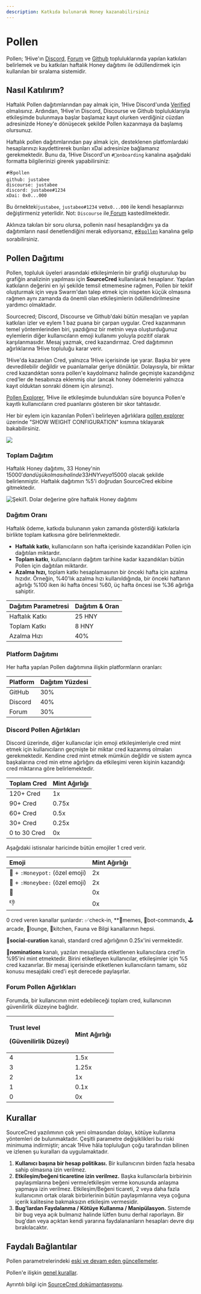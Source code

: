 ```yaml
---
description: Katkıda bulunarak Honey kazanabilirsiniz
---
```


# Pollen

Pollen; 1Hive'ın [Discord](https://discord.com/invite/P4rRDUKTAU), [Forum](https://forum.1hive.org/) ve [Github](https://github.com/1Hive) topluluklarında yapılan katkıları belirlemek ve bu katkıları haftalık Honey dağıtımı ile ödüllendirmek için kullanılan bir sıralama sistemidir.

## Nasıl Katılırım?

Haftalık Pollen dağıtımlarından pay almak için, 1Hive Discord'unda [Verified ](discord/#bot-komutlari)olmalısınız. Ardından, 1Hive'ın Discord, Discourse ve Github topluluklarıyla etkileşimde bulunmaya başlar başlamaz kayıt olurken verdiğiniz cüzdan adresinizde Honey'e dönüşecek şekilde Pollen kazanmaya da başlamış olursunuz.

Haftalık pollen dağıtımlarından pay almak için, desteklenen platfomlardaki hesaplarınızı kaydettirerek bunları xDai adresinize bağlamanız gerekmektedir. Bunu da, 1Hive Discord'un `#🐛onboarding` kanalına aşağıdaki formatta bilgilerinizi girerek yapabilirsiniz:

```text
#🏵pollen
github: justabee
discourse: justabee
discord: justabee#1234
xDai: 0x0...000
```

Bu örnekteki`justabee`, `justabee#1234` ve`0x0...000` ile kendi hesaplarınızı değiştirmeniz yeterlidir. Not: `Discourse` ile[ Forum](https://forum.1hive.org/) kastedilmektedir.

Aklınıza takılan bir soru olursa, pollenin nasıl hesaplandığını ya da dağıtımların nasıl denetlendiğini merak ediyorsanız, [`#🏵pollen`](https://discord.gg/y8fPNcNdAa) kanalına gelip sorabilirsiniz.

## Pollen Dağıtımı

Pollen, topluluk üyeleri arasındaki etkileşimlerin bir grafiği oluşturulup bu grafiğin analizinin yapılması için **SourceCred** kullanılarak hesaplanır. Yapılan katkıların değerini en iyi şekilde temsil etmemesine rağmen, Pollen bir teklif oluşturmak için veya Swarm'dan talep etmek için nispeten küçük olmasına rağmen aynı zamanda da önemli olan etkileşimlerin ödüllendirilmesine yardımcı olmaktadır.

Sourcecred; Discord, Discourse ve Github'daki bütün mesajları ve yapılan katkıları izler ve eylem 1 baz puana bir çarpan uygular. Cred kazanmanın temel yöntemlerinden biri, yazdığınız bir metnin veya oluşturduğunuz eylemlerin diğer kullanıcıların emoji kullanımı yoluyla pozitif olarak karşılanmasıdır. Mesaj yazmak, cred kazandırmaz. Cred dağıtımının ağırlıklarına 1Hive topluluğu karar verir.

1Hive'da kazanılan Cred, yalnızca 1Hive içerisinde işe yarar. Başka bir yere devredilebilir değildir ve puanlamalar geriye dönüktür. Dolayısıyla, bir miktar cred kazandıktan sonra pollen'e kaydolmanız halinde geçmişte kazandığınız cred'ler de hesabınıza eklenmiş olur \(ancak honey ödemelerini yalnızca kayıt olduktan sonraki dönem için alırsınız\).

[Pollen Explorer](https://1hive.github.io/pollen/#/explorer), 1Hive ile etkileşimde bulundukları süre boyunca Pollen'e kayıtlı kullanıcıların cred puanlarını gösteren bir skor tahtasıdır.

Her bir eylem için kazanılan Pollen'i belirleyen ağırlıklara [pollen explorer](https://1hive.github.io/pollen/#/explorer%20) üzerinde "SHOW WEIGHT CONFIGURATION" kısmına tıklayarak bakabilirsiniz.

![](../.gitbook/assets/image%20%288%29.png)

### Toplam Dağıtım

Haftalık Honey dağıtımı, 33 Honey'nin 15000$'dan düşük olması halinde 33 HNY veya 15000$ olacak şekilde belirlenmiştir. Haftalık dağıtımın %5'i doğrudan SourceCred ekibine gitmektedir.

![&#x15E;ekil1. Dolar de&#x11F;erine g&#xF6;re haftal&#x131;k Honey da&#x11F;&#x131;t&#x131;m&#x131;](../.gitbook/assets/image%20%2814%29.png)

### Dağıtım Oranı

Haftalık ödeme, katkıda bulunanın yakın zamanda gösterdiği katkılarla birlikte toplam katkısına göre belirlenmektedir. 

* **Haftalık katkı**, kullanıcıların son hafta içerisinde kazandıkları Pollen için dağıtılan miktardır.
* **Toplam katkı**, kullanıcıların dağıtım tarihine kadar kazandıkları bütün Pollen için dağıtılan miktardır.
* **Azalma hızı,** toplam katkı hesaplamasının bir önceki hafta için azalma hızıdır. Örneğin, %40'lık azalma hızı kullanıldığında, bir önceki haftanın ağırlığı %100 iken iki hafta öncesi %60, üç hafta öncesi ise %36 ağırlığa sahiptir.

| Dağıtım Parametresi | Dağıtım & Oran |
| :--- | :--- |
| Haftalık Katkı | 25 HNY |
| Toplam Katkı | 8 HNY |
| Azalma Hızı | 40% |

### Platform Dağıtımı

Her hafta yapılan Pollen dağıtımına ilişkin platformların oranları:

| Platform | Dağıtım Yüzdesi |
| :--- | :--- |
| GitHub | 30% |
| Discord | 40% |
| Forum | 30% |

### Discord Pollen Ağırlıkları

Discord üzerinde, diğer kullanıcılar için emoji etkileşimleriyle cred mint etmek için kullanıcıların geçmişte bir miktar cred kazanmış olmaları gerekmektedir. Kendine cred mint etmek mümkün değildir ve sistem ayrıca başkalarına cred min etme ağırlığını da etkileşimi veren kişinin kazandığı cred miktarına göre belirlemektedir.

| Toplam Cred | Mint Ağırlığı |
| :--- | :--- |
| 120+ Cred | 1x |
| 90+ Cred | 0.75x |
| 60+ Cred | 0.5x |
| 30+ Cred | 0.25x |
| 0 to 30 Cred | 0x |

Aşağıdaki istisnalar haricinde bütün emojiler 1 cred verir.

| Emoji | Mint Ağırlığı |
| :--- | :--- |
| 🍯 + `:Honeypot:` \(özel emoji\) | 2x |
| 🐝 + `:Honeybee:` \(özel emoji\) | 2x |
| 💩 | 0x |
| 👎 | 0x |

0 cred veren kanallar şunlardır: ✅check-in, \*\*🐸memes, 🤖bot-commands, 🕹arcade, 🦩lounge, 🍱kitchen, Fauna ve Bilgi kanallarının hepsi.

🐝**social-curation** kanalı, standard cred ağırlığının 0.25x'ini vermektedir.

🍄**nominations** kanalı, yazılan mesajlarda etiketlenen kullanıcılara cred'in %95'ini mint etmektedir. Birini etiketleyen kullanıcılar, etkileşimler için %5 cred kazanırlar. Bir mesaj içerisinde etiketlenen kullanıcıların tamamı, söz konusu mesajdaki cred'i eşit derecede paylaşırlar.

### Forum Pollen Ağırlıkları

Forumda, bir kullanıcının mint edebileceği toplam cred, kullanıcının güvenilirlik düzeyine bağlıdır.

<table>
  <thead>
    <tr>
      <th style="text-align:left">
        <p>Trust level</p>
        <p>(G&#xFC;venilirlik D&#xFC;zeyi)</p>
      </th>
      <th style="text-align:left">Mint A&#x11F;&#x131;rl&#x131;&#x11F;&#x131;</th>
    </tr>
  </thead>
  <tbody>
    <tr>
      <td style="text-align:left">4</td>
      <td style="text-align:left">1.5x</td>
    </tr>
    <tr>
      <td style="text-align:left">3</td>
      <td style="text-align:left">1.25x</td>
    </tr>
    <tr>
      <td style="text-align:left">2</td>
      <td style="text-align:left">1x</td>
    </tr>
    <tr>
      <td style="text-align:left">1</td>
      <td style="text-align:left">0.1x</td>
    </tr>
    <tr>
      <td style="text-align:left">0</td>
      <td style="text-align:left">0x</td>
    </tr>
  </tbody>
</table>

## Kurallar

SourceCred yazılımının çok yeni olmasından dolayı, kötüye kullanma yöntemleri de bulunmaktadır. Çeşitli parametre değişiklikleri bu riski minimuma indirmiştir; ancak 1Hive hâla topluluğun çoğu tarafından bilinen ve izlenen şu kuralları da uygulamaktadır.

1. **Kullanıcı başına bir hesap politikası.** Bir kullanıcının birden fazla hesaba sahip olmasına izin verilmez.
2. **Etkileşim/beğeni ticaretine izin verilmez.** Başka kullanıcılarla birbirinin paylaşımlarına beğeni verme/etkileşim verme konusunda anlaşma yapmaya izin verilmez. Etkileşim/Beğeni ticareti, 2 veya daha fazla kullanıcının ortak olarak birbirlerinin bütün paylaşımlarına veya çoğuna içerik kalitesine bakmaksızın etkileşim vermesidir.
3. **Bug'lardan Faydalanma / Kötüye Kullanma / Manipülasyon.** Sistemde bir bug veya açık bulmanız halinde lütfen bunu derhal raporlayın. Bir bug'dan veya açıktan kendi yararına faydalananların hesapları devre dışı bırakılacaktır.

## Faydalı Bağlantılar

Pollen parametrelerindeki [eski ve devam eden güncellemeler](https://forum.1hive.org/t/updates-to-sourcecred/726).

Pollen'e ilişkin [genel kurallar](https://forum.1hive.org/t/pollen-rules-and-a-reporting-system/1155).

Ayrıntılı bilgi için [SourceCred dokümantasyonu](https://sourcecred.io/docs/).

